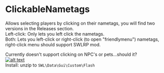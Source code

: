 # ClickableNametags
Allows selecting players by clicking on their nametags, you will find two versions in the Releases section.  
Left-click: Only lets you left click the nametags.  
Both: Lets you left-click or right-click (to open "friendlymenu") nametags, right-click menu should support SWLRP mod.  


Currently doesn't support clicking on NPC's or pets...should it?  
[![alt text](https://i.imgur.com/812P61A.png "Download")](https://github.com/SecretFox/ClickableNametags/releases)  
Install: unzip to `SWL\Data\Gui\Custom\Flash`
